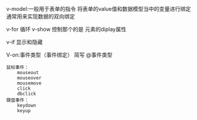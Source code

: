 v-model:一般用于表单的指令
    将表单的value值和数据模型当中的变量进行绑定
    通常用来实现数据的双向绑定
    
v-for 循环
v-show 控制那个的是 元素的diplay属性

v-if 显示和隐藏

V-on:事件类型（事件绑定）
    简写 @事件类型    
    
    鼠标事件：
        mouseout
        mouseover
        mousemove
        click
        dbclick
    键盘事件：
        keydown
        keyup